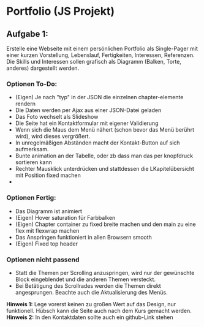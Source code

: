 # Portfolio (JS Projekt)

## Aufgabe 1:

Erstelle eine Webseite mit einem persönlichen Portfolio als Single-Pager mit einer kurzen Vorstellung, Lebenslauf, Fertigkeiten, Interessen, Referenzen. Die Skills und Interessen sollen grafisch als Diagramm (Balken, Torte, anderes) dargestellt werden.

### Optionen To-Do:

- (Eigen) Je nach "typ" in der JSON die einzelnen chapter-elemente rendern
- Die Daten werden per Ajax aus einer JSON-Datei geladen
- Das Foto wechselt als Slideshow
- Die Seite hat ein Kontaktformular mit eigener Validierung
- Wenn sich die Maus dem Menü nähert (schon bevor das Menü berührt wird), wird dieses vergrößert.
- In unregelmäßigen Abständen macht der Kontakt-Button auf sich aufmerksam.
- Bunte animation an der Tabelle, oder zb dass man das per knopfdruck sortieren kann
- Rechter Mausklick unterdrücken und stattdessen die LKapitelübersicht mit Position fixed machen
-

### Optionen Fertig:

- Das Diagramm ist animiert
- (Eigen) Hover saturation für Farbbalken
- (Eigen) Chapter container zu fixed breite machen und den main zu eine flex mit flexwrap machen
- Das Anspringen funktioniert in allen Browsern smooth
- (Eigen) Fixed top header

### Optionen nicht passend

- Statt die Themen per Scrolling anzuspringen, wird nur der gewünschte Block eingeblendet und die anderen Themen versteckt.
- Bei Betätigung des Scrollrades werden die Themen direkt angesprungen. Beachte auch die Aktualisierung des Menüs.

**Hinweis 1:** Lege vorerst keinen zu großen Wert auf das Design, nur funktionell. Hübsch kann die Seite auch nach dem Kurs gemacht werden.
**Hinweis 2:** In den Kontaktdaten sollte auch ein github-Link stehen
